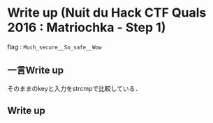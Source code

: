 # Write up (Nuit du Hack CTF Quals 2016 : Matriochka - Step 1)

flag : `Much_secure__So_safe__Wow`

## 一言Write up
そのままのkeyと入力をstrcmpで比較している．

## Write up


